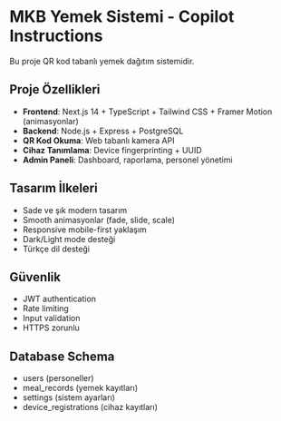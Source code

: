 # MKB Yemek Sistemi - Copilot Instructions

Bu proje QR kod tabanlı yemek dağıtım sistemidir.

## Proje Özellikleri
- **Frontend**: Next.js 14 + TypeScript + Tailwind CSS + Framer Motion (animasyonlar)
- **Backend**: Node.js + Express + PostgreSQL
- **QR Kod Okuma**: Web tabanlı kamera API
- **Cihaz Tanımlama**: Device fingerprinting + UUID
- **Admin Paneli**: Dashboard, raporlama, personel yönetimi

## Tasarım İlkeleri
- Sade ve şık modern tasarım
- Smooth animasyonlar (fade, slide, scale)
- Responsive mobile-first yaklaşım
- Dark/Light mode desteği
- Türkçe dil desteği

## Güvenlik
- JWT authentication
- Rate limiting
- Input validation
- HTTPS zorunlu

## Database Schema
- users (personeller)
- meal_records (yemek kayıtları) 
- settings (sistem ayarları)
- device_registrations (cihaz kayıtları)